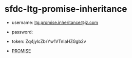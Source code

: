 # sfdc-ltg-promise-inheritance

* username: ltg.promise.inheritance@jz.com
* password:
* token: Zq4jylcZbrYw1VTnIaHZGgb2v

* [PROMISE](./notes/PROMISE.md)
